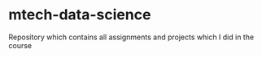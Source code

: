 # mtech-data-science
Repository which contains all assignments and projects which I did in the course
